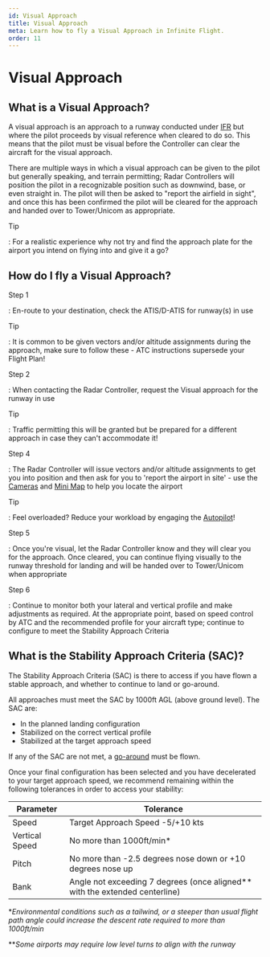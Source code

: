 ```yaml
---
id: Visual Approach
title: Visual Approach
meta: Learn how to fly a Visual Approach in Infinite Flight.
order: 11
---
```


# Visual Approach



## What is a Visual Approach?

A visual approach is an approach to a runway conducted under [IFR](/guide/flying-guide/take-off-to-cruise/instrument-flight-rules-(ifr)-en-route-navigation#instrument-flight-rules-(ifr)-en-route-navigation) but where the pilot proceeds by visual reference when cleared to do so. This means that the pilot must be visual before the Controller can clear the aircraft for the visual approach.



There are multiple ways in which a visual approach can be given to the pilot but generally speaking, and terrain permitting; Radar Controllers will position the pilot in a recognizable position such as downwind, base, or even straight in. The pilot will then be asked to "report the airfield in sight", and once this has been confirmed the pilot will be cleared for the approach and handed over to Tower/Unicom as appropriate. 



Tip

: For a realistic experience why not try and find the approach plate for the airport you intend on flying into and give it a go?



## How do I fly a Visual Approach?

Step 1

: En-route to your destination, check the ATIS/D-ATIS for runway(s) in use



Tip

: It is common to be given vectors and/or altitude assignments during the approach, make sure to follow these - ATC instructions supersede your Flight Plan!



Step 2

: When contacting the Radar Controller, request the Visual approach for the runway in use



Tip

: Traffic permitting this will be granted but be prepared for a different approach in case they can't accommodate it!



Step 4

: The Radar Controller will issue vectors and/or altitude assignments to get you into position and then ask for you to 'report the airport in site' - use the [Cameras](/guide/getting-started/pilot-user-interface/cameras#camera) and [Mini Map](/guide/getting-started/pilot-user-interface/flight-planning#mini-map) to help you locate the airport



Tip

: Feel overloaded? Reduce your workload by engaging the [Autopilot](/guide/getting-started/pilot-user-interface/autopilot#autopilot)!



Step 5

: Once you're visual, let the Radar Controller know and they will clear you for the approach. Once cleared, you can continue flying visually to the runway threshold for landing and will be handed over to Tower/Unicom when appropriate



Step 6

: Continue to monitor both your lateral and vertical profile and make adjustments as required. At the appropriate point, based on speed control by ATC and the recommended profile for your aircraft type; continue to configure to meet the Stability Approach Criteria



## What is the Stability Approach Criteria (SAC)?

The Stability Approach Criteria (SAC) is there to access if you have flown a stable approach, and whether to continue to land or go-around.



All approaches must meet the SAC by 1000ft AGL (above ground level). The SAC are:



- In the planned landing configuration
- Stabilized on the correct vertical profile
- Stabilized at the target approach speed



If any of the SAC are not met, a [go-around](/guide/flying-guide/descent-to-landing/go-around-baulked-landing#go-around%2Fbaulked-landing) must be flown.



Once your final configuration has been selected and you have decelerated to your target approach speed, we recommend remaining within the following tolerances in order to access your stability:



| Parameter      | Tolerance                                |
| -------------- | ---------------------------------------- |
| Speed          | Target Approach Speed -5/+10 kts         |
| Vertical Speed | No more than 1000ft/min*                 |
| Pitch          | No more than -2.5 degrees nose down or +10 degrees nose up |
| Bank           | Angle not exceeding 7 degrees (once aligned** with the extended centerline) |

**Environmental conditions such as a tailwind, or a steeper than usual flight path angle could increase the descent rate required to more than 1000ft/min*

***Some airports may require low level turns to align with the runway*